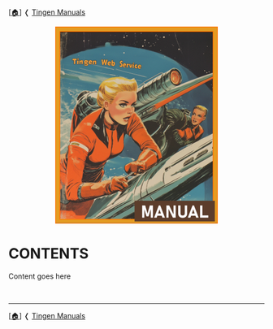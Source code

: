 <!-- u250818-->

[[🏠︎](/README.md)] ❬ [Tingen Manuals](./README.md)

<div align="center">

  ![logo](/.github/img/logo/man/TngnDocProj-TngnWsvcMan-320x420.png)

</div>

# CONTENTS

Content goes here

<br>

***

[[🏠︎](/README.md)] ❬ [Tingen Manuals](./README.md)
